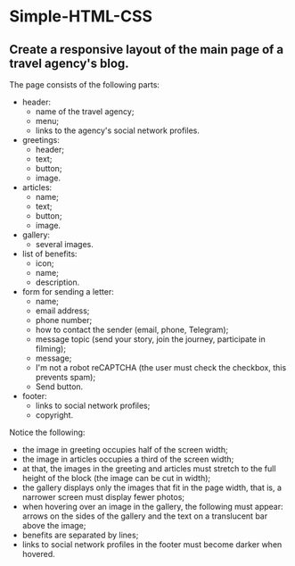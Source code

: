 # Simple-HTML-CSS

## Create a responsive layout of the main page of a travel agency's blog.
  The page consists of the following parts:
  - header:
    * name of the travel agency;
    * menu;
    * links to the agency's social network profiles.
  - greetings:
    * header;
    * text;
    * button;
    * image.
  - articles:
    * name;
    * text;
    * button;
    * image.
  - gallery:
    * several images.
  - list of benefits:
    * icon;
    * name;
    * description.
  - form for sending a letter:
    * name;
    * email address;
    * phone number;
    * how to contact the sender (email, phone, Telegram);
    * message topic (send your story, join the journey, participate in filming);
    * message;
    * I'm not a robot reCAPTCHA (the user must check the checkbox, this prevents spam);
    * Send button.
  - footer:
    * links to social network profiles;
    * copyright.

  Notice the following:
  - the image in greeting occupies half of the screen width;
  - the image in articles occupies a third of the screen width;
  - at that, the images in the greeting and articles must stretch to the full height of the block (the image can be cut in width);
  - the gallery displays only the images that fit in the page width, that is, a narrower screen must display fewer photos;
  - when hovering over an image in the gallery, the following must appear: arrows on the sides of the gallery and the text on a translucent bar above the image;
  - benefits are separated by lines;
  - links to social network profiles in the footer must become darker when hovered.
